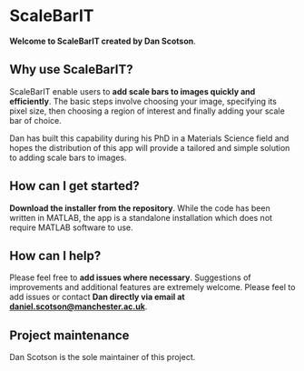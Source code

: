 # ScaleBarIT

**Welcome to ScaleBarIT created by Dan Scotson**.

## Why use ScaleBarIT?
ScaleBarIT enable users to **add scale bars to images quickly and efficiently**. The basic steps involve choosing your image, specifying its pixel size, then choosing a region of interest and finally adding your scale bar of choice.

Dan has built this capability during his PhD in a Materials Science field and hopes the distribution of this app will provide a tailored and simple solution to adding scale bars to images.

## How can I get started?
**Download the installer from the repository**. While the code has been written in MATLAB, the app is a standalone installation which does not require MATLAB software to use.

## How can I help?
Please feel free to **add issues where necessary**.
Suggestions of improvements and additional features are extremely welcome. Please feel to add issues or contact **Dan directly via email at daniel.scotson@manchester.ac.uk**.

## Project maintenance
Dan Scotson is the sole maintainer of this project. 
